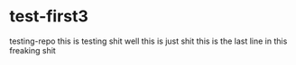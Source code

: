 # test-first3
testing-repo
this is testing shit 
 well this is just shit
 this is the last line in this freaking shit
